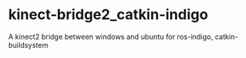 # kinect-bridge2_catkin-indigo
A kinect2 bridge between windows and ubuntu for ros-indigo, catkin-buildsystem

